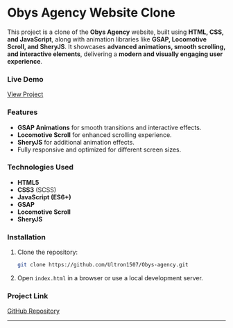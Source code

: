 # Obys Agency Website Clone  

This project is a clone of the **Obys Agency** website, built using **HTML, CSS, and JavaScript**, along with animation libraries like **GSAP, Locomotive Scroll, and SheryJS**. It showcases **advanced animations, smooth scrolling, and interactive elements**, delivering a **modern and visually engaging user experience**.  

### Live Demo  
[View Project](https://ultron1507.github.io/Obys-agency/)  

### Features  
- **GSAP Animations** for smooth transitions and interactive effects.  
- **Locomotive Scroll** for enhanced scrolling experience.  
- **SheryJS** for additional animation effects.  
- Fully responsive and optimized for different screen sizes.  

### Technologies Used  
- **HTML5**  
- **CSS3** (SCSS)  
- **JavaScript (ES6+)**  
- **GSAP**  
- **Locomotive Scroll**  
- **SheryJS**  

### Installation  
1. Clone the repository:  
   ```sh
   git clone https://github.com/Ultron1507/Obys-agency.git
   ```
2. Open `index.html` in a browser or use a local development server.  

### Project Link  
[GitHub Repository](https://github.com/Ultron1507/Obys-agency)  

---
